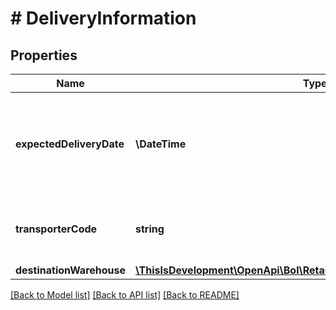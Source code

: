 # # DeliveryInformation

## Properties

Name | Type | Description | Notes
------------ | ------------- | ------------- | -------------
**expectedDeliveryDate** | **\DateTime** | The expected delivery date of the shipment at the bol.com warehouse in ISO 8601 format. |
**transporterCode** | **string** | The transporter that will pickup this replenishment. |
**destinationWarehouse** | [**\ThisIsDevelopment\OpenApi\Bol\Retailer\Models\DestinationWarehouse**](DestinationWarehouse.md) |  |

[[Back to Model list]](../../README.md#models) [[Back to API list]](../../README.md#endpoints) [[Back to README]](../../README.md)

